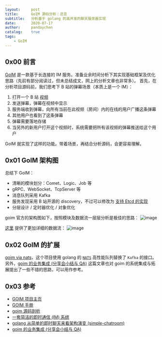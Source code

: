 ```yaml
---
layout:     post
title:      GoIM 源码分析：总览
subtitle:   分析基于 golang 的高并发的聊天服务器实现
date:       2020-07-17
author:     pandaychen
catalog:    true
tags:
    - GoIM
---
```


##  0x00    前言
[GoIM](https://github.com/Terry-Mao/goim) 是一款基于长连接的 IM 服务。准备业余时间分析下其实现基础框架及优化思路（先前有部分阅读过，但未总结成文，网上的分析文章也非常多）。
首先，在分析项目源码前，我们思考下 B 站的弹幕场景（本质上是一个 IM）：
1.  打开一个 B 站 [视频](https://www.bilibili.com/video/BV1YK4y1s7UA?spm_id_from=333.851.b_7265706f7274466972737431.8)
2.  发送弹幕，弹幕在视频中显示
3.  服务端收到弹幕，向所有当前在此视频（房间）内的在线的用户广播这条弹幕
4.  其他用户也看到了这条弹幕
5.  弹幕需要落地存储
6.  当另外的新用户打开这个视频时，系统需要把所有该视频的弹幕推送给这个用户

GoIM 就实现了这样的功能。带着场景，再结合分析源码，会更容易理解。

##  0x01    GoIM 架构图
总结下 GoIM：
-   清晰的模块划分：Comet、Logic、Job 等
-   gRPC、WebSocket、TcpServer 等
-   消息队列采用 Kafka
-   服务发现采用 B 站开源的 discovery，不过可以修改为 [支持 Etcd 的实现](https://github.com/Terry-Mao/goim/issues/251)
-   分层设计 / 定时器优化 / 对象优化

goim 官方的架构图如下，按照模块及数据流一层层分析是极佳的思路：
![image](https://wx1.sbimg.cn/2020/07/17/C8kMU.png)

[这里](https://juejin.im/post/5cbb9e68e51d456e51614aab) 提供了更加详细的数据流：
![image](https://wx2.sbimg.cn/2020/07/17/C80cd.png)


##  0x02    GoIM 的扩展
[goim via nats](https://github.com/tsingson/ex-goim)，这个项目使用 golang 的 [`NATS`](https://github.com/nats-io/nats-server) 高性能队列替换了 `Kafka` 的接口。另外，[goim 的业务集成 (分享会小结与 QA)](https://juejin.im/post/5cf27f8ee51d45775e33f50c) 这篇文章也对 goim 的系统集成与拓展提出了一些不错的思路，可以用作参考。


##  0x03    参考
-   [GOIM 项目主页](https://goim.io/)
-   [GOIM 手册](https://goim.io/tutorials/)
-   [goim 源码剖析](https://laohanlinux.github.io/2016/12/22/goim%E6%BA%90%E7%A0%81%E5%89%96%E6%9E%90/)
-   [一套简洁的即时通信 (IM) 系统](https://alexstocks.github.io/html/im.html)
-   [golang 从简单的即时聊天来看架构演变 (simple-chatroom)](https://github.com/LinkinStars/simple-chatroom)
-   [goim 的业务集成 (分享会小结与 QA)](https://juejin.im/post/5cf27f8ee51d45775e33f50c)